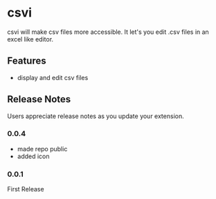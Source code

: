 # csvi

csvi will make csv files more accessible. It let's you edit .csv files in an excel like editor.

## Features

- display and edit csv files

## Release Notes

Users appreciate release notes as you update your extension.

### 0.0.4
- made repo public
- added icon



### 0.0.1
First Release
